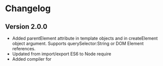 # Changelog
## Version 2.0.0
* Added parentElement attribute in template objects and in createElement object argument. Supports querySelector:String or DOM Element references.
* Updated from import/export ES6 to Node require
* Added compiler for <script> tag browser releases
## Version 1.1.16
* Updated the readme with git link
* Updated the package.json with git link and redefined the glitch link.
## Version 1.1.15
* Added import/export of JSON for State Objects
* Added clear/clearAll methods to state.
---
## Version 1.1.14
* Added method for removing subscribers of state events.
---
## Version 1.1.13
* Fixed repository link.
---
## Version 1.1.12
* Listeners now fire before state subscribers.
---
## Version 1.1.11
* "oncreation" now fires after additional methods are added to Element.
---
## Version 1.1.10
Created Changelog. Fixed issue when utilizing the "oncreation" method to fire other new methods.
* "oncreation" now fires after additional methods are added to Element.
* Created this log to track changes.